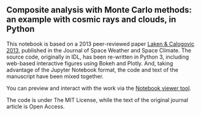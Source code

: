 ## Composite analysis with Monte Carlo methods: an example with cosmic rays and clouds, in Python ##

This notebook is based on a 2013 peer-reviewed paper [Laken & Calogovic 2013](http://www.swsc-journal.org/articles/swsc/abs/2013/01/swsc130020/swsc130020.html), published in the Journal of Space Weather and Space Climate. The source code, originally in IDL, has been re-written in Python 3, including web-based interactive figures using Bokeh and Plotly. And, taking advantage of the Jupyter Notebook format, the code and text of the manuscript have been mixed together.

You can preview and interact with the work via the [Notebook viewer tool](http://nbviewer.jupyter.org/github/benlaken/Composite_methods_LC13/blob/master/Composite_method_examples.ipynb).

The code is under The MIT License, while the text of the original journal article is Open Access.